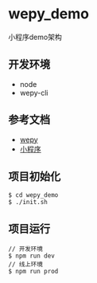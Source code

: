 # wepy_demo
小程序demo架构

## 开发环境

- node
- wepy-cli

## 参考文档

- [wepy](https://tencent.github.io/wepy/index.html)
- [小程序](https://developers.weixin.qq.com/miniprogram/dev/index.html)

## 项目初始化

```
$ cd wepy_demo
$ ./init.sh

```
## 项目运行

```
// 开发环境
$ npm run dev  
// 线上环境
$ npm run prod

```
